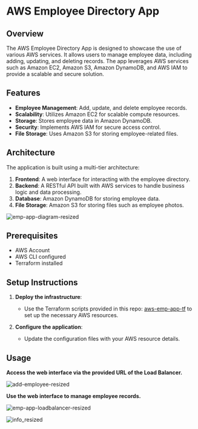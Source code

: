 # AWS Employee Directory App

## Overview

The AWS Employee Directory App is designed to showcase the use of various AWS services. It allows users to manage employee data, including adding, updating, and deleting records. The app leverages AWS services such as Amazon EC2, Amazon S3, Amazon DynamoDB, and AWS IAM to provide a scalable and secure solution.

## Features

- **Employee Management**: Add, update, and delete employee records.
- **Scalability**: Utilizes Amazon EC2 for scalable compute resources.
- **Storage**: Stores employee data in Amazon DynamoDB.
- **Security**: Implements AWS IAM for secure access control.
- **File Storage**: Uses Amazon S3 for storing employee-related files.

## Architecture

The application is built using a multi-tier architecture:

1. **Frontend**: A web interface for interacting with the employee directory.
2. **Backend**: A RESTful API built with AWS services to handle business logic and data processing.
3. **Database**: Amazon DynamoDB for storing employee data.
4. **File Storage**: Amazon S3 for storing files such as employee photos.

![emp-app-diagram-resized](https://github.com/user-attachments/assets/4311e492-9580-4e5f-864b-17c1b7abdec9)

## Prerequisites

- AWS Account
- AWS CLI configured
- Terraform installed

## Setup Instructions

1. **Deploy the infrastructure**:

   - Use the Terraform scripts provided in this repo: [aws-emp-app-tf](https://github.com/DimitryZH/aws-emp-app-tf) to set up the necessary AWS resources.

2. **Configure the application**:
   - Update the configuration files with your AWS resource details.

## Usage

**Access the web interface via the provided URL of the Load Balancer.**

![add-employee-resized](https://github.com/user-attachments/assets/b16beb77-cd2d-495c-afbd-d73a30091ec3)


**Use the web interface to manage employee records.**
  
![emp-app-loadbalancer-resized](https://github.com/user-attachments/assets/9bcb02ef-c711-41c7-a3d1-438b0789e924)

![info_resized](https://github.com/user-attachments/assets/4d0176af-60bd-4871-bdfb-b8e22567ffb4)
